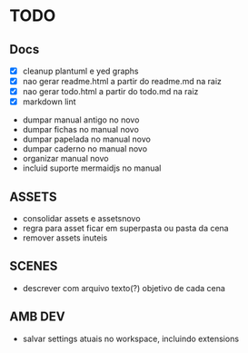 # TODO

## Docs

- [x] cleanup plantuml e yed graphs
- [x] nao gerar readme.html a partir do readme.md na raiz
- [x] nao gerar todo.html a partir do todo.md na raiz
- [x] markdown lint
- dumpar manual antigo no novo
- dumpar fichas no manual novo
- dumpar papelada no manual novo
- dumpar caderno no manual novo
- organizar manual novo
- incluid suporte mermaidjs no manual

## ASSETS

- consolidar assets e assetsnovo
- regra para asset ficar em superpasta ou pasta da cena
- remover assets inuteis

## SCENES

- descrever com arquivo texto(?) objetivo de cada cena

## AMB DEV

- salvar settings atuais no workspace, incluindo extensions
